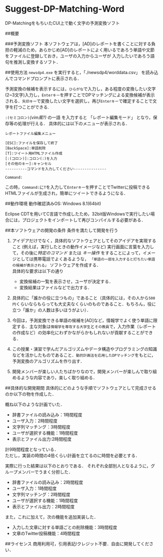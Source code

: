 Suggest-DP-Matching-Word
========================
DP-MatchingをもちいたCUI上で動く文字の予測変換ソフト

##概要

###予測変換ソフト
本ソフトウェアは，[AD]のレポートを書くことに対する負担の軽減のため，あらかじめ[AD]のレポートによく用いるであろう単語や文節をファイルに登録しておき，ユーザの入力からユーザが
入力したいであろう語句を推測し変換するソフト．

##使用方法
`newsdp4.exe` を実行すると，「./newsdp4/worddata.csv」 を読み込んでコマンドプロンプトに表示される．

予測変換の候補を表示するには，`ひらがな`で入力し，ある程度の変換したい文字(2~3文字)入力し，`Enterキー`を押すことでDPマッチングによる変換候補が表示される．`矢印キー`で変換したい文字を選択し，再び`Enterキー`で確定することで文字を打つことができる.  

`:(セミコロン)`*(vim風?)* の一語 を入力すると 「レポート編集モード」 となり，保存等の処理が行える．
具体的には以下のメニューが表示される．

    レポートファイル編集メニュー
    
    [ESC]:ファイルを保存して終了
    [BackSpace]:単語削除
    [T]:ツイート用HTMLファイル作成
    [:(コロン)]:コロン(:)を入力
    [その他のキー]:キャンセル
    ----------コマンドを入力してください---------------
    
    Command:

この時，`Command:`に`T`を入力して`Enterキー`を押すことでTwitterに投稿できるHTMLファイルが生成され，簡単にツイートできるようになる．


##動作環境
動作確認済みOS: Windows 8.1(64bit)

Eclipse CDTを用いてC言語で作成したため，32bit版Windowsで実行したい場合には，プロジェクトをインポートして再びコンパイルする必要がある．

##本ソフトウェアの開発の条件
条件を満たして開発を行う

1. アイデアだけでなく，具体的なソフトウェアとしてそのアイデアを実現すること
(例えば，実行したときの動作イメージなど)
 実行画面に言葉を入力して，その後に*特定のコマンド* または *キー操作* をすることによって，イメージとしては携帯電話でよくあるような，
`「単語の一部を入力すると打ちたい単語の候補が表示される」`
ソフトウェアを作成する．  
具体的な要求は以下の通り
   * 変換候補の一覧を表示させ，ユーザが決定する．
   * 変換結果はファイルなどで出力する．  

1. 具体的に「誰かの役に立つもの」であること（具体的には，その人から`500円`くらいならもらっても大丈夫なくらいのものであること．もちろん，役に立つ「誰か」の人数は多いほうがよい）．

1. 今回は，予測変換できる単語の候補を[AD]など，情報学でよく使う単語に限定する．主な対象は`情報学を専攻する大学生`と`その教員`で，入力作業（レポートの作成など）の効率化にわずかながらかもしれないが貢献することができる．

1. この授業・演習で学んだアルゴリズムやデータ構造やプログラミングの知識などを活かしたものであること．`動的計画法を応用したDPマッチング`をもとに，予測変換のアルゴリズムを作り出す．

1. 開発メンバーが楽しい人たちばかりなので，開発メンバーが楽しんで取り組めるような内容であり，楽しく取り組める．

##具体的な開発期間
具体的にどのような手順でソフトウェアとして完成させるのか以下の物を作成した．  

概ね以下のような計画でいた．

* 辞書ファイルの読み込み：1時間程度
* ユーザ入力：2時間程度
* 文字列マッチング：3時間程度
* ユーザが選択する機能：1時間程度
* 表示とファイル出力:2時間程度

計9時間程度となっている．  
ただし，実装の時間の4倍くらい計画を立てるのに時間を必要とする．

実際に行った結果は以下のとおりである．
それぞれ全部別人となるように，グループメンバーでうまく分担した．

* 辞書ファイルの読み込み：2時間程度
* ユーザ入力：1時間程度
* 文字列マッチング：2時間程度
* ユーザが選択する機能：1時間程度
* 表示とファイル出力：2時間程度

また，これに加えて，次の機能を追加実装した．

* 入力した文章に対する単語ごとの削除機能：3時間程度
* 文章のTwitter投稿機能：4時間程度

##ライセンス
商用利用可，引用表記/クレジット不要．自由に開発してください．
